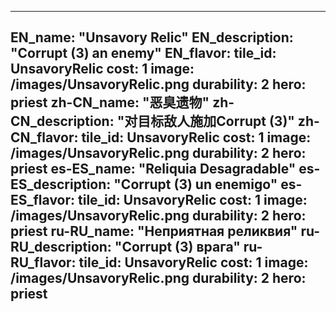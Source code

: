 ---

EN_name: "Unsavory Relic"
EN_description: "Corrupt (3) an enemy"
EN_flavor: 
tile_id: UnsavoryRelic
cost: 1
image: /images/UnsavoryRelic.png
durability: 2
hero: priest
zh-CN_name: "恶臭遗物"
zh-CN_description: "对目标敌人施加Corrupt (3)"
zh-CN_flavor: 
tile_id: UnsavoryRelic
cost: 1
image: /images/UnsavoryRelic.png
durability: 2
hero: priest
es-ES_name: "Reliquia Desagradable"
es-ES_description: "Corrupt (3) un enemigo"
es-ES_flavor: 
tile_id: UnsavoryRelic
cost: 1
image: /images/UnsavoryRelic.png
durability: 2
hero: priest
ru-RU_name: "Неприятная реликвия"
ru-RU_description: "Corrupt (3) врага"
ru-RU_flavor: 
tile_id: UnsavoryRelic
cost: 1
image: /images/UnsavoryRelic.png
durability: 2
hero: priest
---